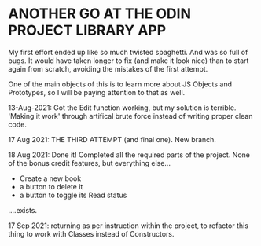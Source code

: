 # ANOTHER GO AT THE ODIN PROJECT LIBRARY APP

My first effort ended up like so much twisted spaghetti. And was so full of bugs. It would have taken longer to fix (and make it look nice) than to start again from scratch, avoiding the mistakes of the first attempt.

One of the main objects of this is to learn more about JS Objects and Prototypes, so I will be paying attention to that as well.

13-Aug-2021: Got the Edit function working, but my solution is terrible. 'Making it work' through artifical brute force instead of writing proper clean code.

17 Aug 2021: THE THIRD ATTEMPT (and final one). New branch.

18 Aug 2021: Done it! Completed all the required parts of the project. None of the bonus credit features, but everything else...

-   Create a new book
-   a button to delete it
-   a button to toggle its Read status

....exists.

17 Sep 2021: returning as per instruction within the project, to refactor this thing to work with Classes instead of Constructors.
